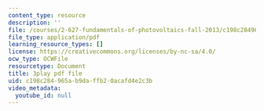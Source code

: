 ```yaml
---
content_type: resource
description: ''
file: /courses/2-627-fundamentals-of-photovoltaics-fall-2013/c198c284965ab9daffb20acafd4e2c3b_dFF2DuEv-2c.pdf
file_type: application/pdf
learning_resource_types: []
license: https://creativecommons.org/licenses/by-nc-sa/4.0/
ocw_type: OCWFile
resourcetype: Document
title: 3play pdf file
uid: c198c284-965a-b9da-ffb2-0acafd4e2c3b
video_metadata:
  youtube_id: null
---
```

